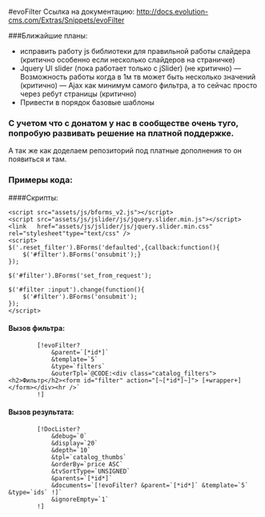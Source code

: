 #evoFilter
Ссылка на документацию: http://docs.evolution-cms.com/Extras/Snippets/evoFilter

###Ближайшие планы: 
- исправить работу js библиотеки для правильной работы слайдера  (критично особенно если несколько слайдеров на страничке)
- Jquery UI slider (пока работает только с jSlider) (не критично)
— Возможность работы когда в 1м тв может быть несколько значений (критично)
— Ajax как минимум самого фильтра, а то сейчас просто через ребут страницы (критично)
- Привести в порядок базовые шаблоны

### C учетом что с донатом у нас в сообществе очень туго, попробую развивать решение на платной поддержке.  
А так же как доделаем репозиторий под платные дополнения то он появиться и там. 

### Примеры кода: 
####Cкрипты:

	<script src="assets/js/bforms_v2.js"></script> 
	<script src="assets/js/jslider/js/jquery.slider.min.js"></script> 
	<link   href="assets/js/jslider/js/jquery.slider.min.css" rel="stylesheet"type="text/css" />
	<script>
	$('.reset_filter').BForms('defaulted',{callback:function(){
		$('#filter').BForms('onsubmit');}
	});
	
	$('#filter').BForms('set_from_request');
	
	$('#filter :input').change(function(){
		$('#filter').BForms('onsubmit');
	});
	</script>

#### Вызов фильтра: 
			[!evoFilter? 
				&parent=`[*id*]`
				&template=`5`
				&type=`filters`	
				&outerTpl=`@CODE:<div class="catalog_filters"><h2>Фильтр</h2><form id="filter" action="[~[*id*]~]"> [+wrapper+]	</form></div><hr />`
			!]
#### Вызов результата: 
			[!DocLister? 
				&debug=`0`
				&display=`20` 
				&depth=`10` 
				&tpl=`catalog_thumbs`
				&orderBy=`price ASC`
				&tvSortType=`UNSIGNED`
		    	&parents=`[*id*]`
				&documents=`[!evoFilter? &parent=`[*id*]` &template=`5` &type=`ids` !]`
				&ignoreEmpty=`1`
			!]			
